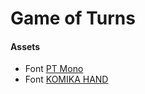 Game of Turns
=================



#### Assets
 - Font [PT Mono][1]
 - Font [KOMIKA HAND][2]






[1]: https://www.fontsquirrel.com/fonts/pt-mono
[2]: https://www.fontsquirrel.com/fonts/Komika-Hand
